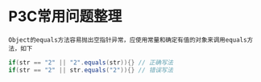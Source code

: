 # P3C常用问题整理

`Object的equals方法容易抛出空指针异常，应使用常量和确定有值的对象来调用equals方法，如下`

~~~java
if(str == "2" || "2".equals(str)){} // 正确写法
if(str == "2" || str.equals("2")){} // 错误写法
~~~









